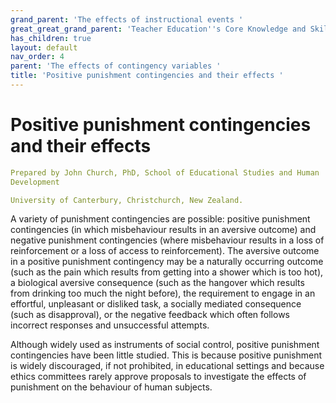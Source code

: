 ```yaml
---
grand_parent: 'The effects of instructional events '
great_great_grand_parent: 'Teacher Education''s Core Knowledge and Skills.'
has_children: true
layout: default
nav_order: 4
parent: 'The effects of contingency variables '
title: 'Positive punishment contingencies and their effects '
---
```

# Positive punishment contingencies and their effects


```yaml
Prepared by John Church, PhD, School of Educational Studies and Human
Development

University of Canterbury, Christchurch, New Zealand.
```


A variety of punishment contingencies are possible: positive punishment
contingencies (in which misbehaviour results in an aversive outcome) and
negative punishment contingencies (where misbehaviour results in a loss
of reinforcement or a loss of access to reinforcement). The aversive
outcome in a positive punishment contingency may be a naturally
occurring outcome (such as the pain which results from getting into a
shower which is too hot), a biological aversive consequence (such as the
hangover which results from drinking too much the night before), the
requirement to engage in an effortful, unpleasant or disliked task, a
socially mediated consequence (such as disapproval), or the negative
feedback which often follows incorrect responses and unsuccessful
attempts.

Although widely used as instruments of social control, positive
punishment contingencies have been little studied. This is because
positive punishment is widely discouraged, if not prohibited, in
educational settings and because ethics committees rarely approve
proposals to investigate the effects of punishment on the behaviour of
human subjects.
